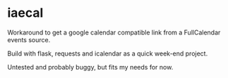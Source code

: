 # iaecal
Workaround to get a google calendar compatible link from a FullCalendar events
source.

Build with flask, requests and icalendar as a quick week-end project.

Untested and probably buggy, but fits my needs for now.
